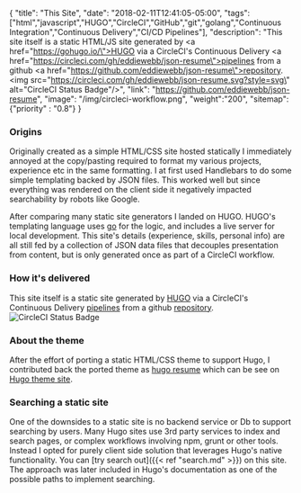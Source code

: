 {
"title": "This Site",
"date": "2018-02-11T12:41:05-05:00",
"tags": ["html","javascript","HUGO","CircleCI","GitHub","git","golang","Continuous Integration","Continuous Delivery","CI/CD Pipelines"],
"description": "This site itself is a static HTML/JS site generated by <a href=\"https://gohugo.io/\">HUGO</a> via a CircleCI's Continuous Delivery <a href=\"https://circleci.com/gh/eddiewebb/json-resume\">pipelines</a> from a github <a href=\"https://github.com/eddiewebb/json-resume\">repository</a>. <img src=\"https://circleci.com/gh/eddiewebb/json-resume.svg?style=svg\" alt=\"CircleCI Status Badge\"/>",
"link": "https://github.com/eddiewebb/json-resume",
"image": "/img/circleci-workflow.png",
"weight":"200",
"sitemap": {"priority" : "0.8"}
}

### Origins
Originally created as a simple HTML/CSS site hosted statically I immediately annoyed at the copy/pasting required to format my various projects, experience etc in the same formatting. I at first used Handlebars to do some simple templating backed by JSON files.  This worked well but since everything was rendered on the client side it negatively impacted searchability by robots like Google.

After comparing many static site generators I landed on HUGO. HUGO's templating language uses <a href="https://golang.org">go</a> for the logic, and includes a live server for local development. This site's details (experience, skills, personal info) are all still fed by a collection of JSON data files that decouples presentation from content, but is only generated once as part of a CircleCI workflow.

### How it's delivered
This site itself is a static site generated by <a href="https://gohugo.io/">HUGO</a> via a CircleCI's Continuous Delivery <a href="https://circleci.com/gh/eddiewebb/json-resume">pipelines</a> from a github <a href="https://github.com/eddiewebb/json-resume">repository</a>. <img src="https://circleci.com/gh/eddiewebb/json-resume.svg?style=svg" alt="CircleCI Status Badge"/>

### About the theme
After the effort of porting a static HTML/CSS theme to support Hugo, I contributed back the ported theme as [hugo resume](https://github.com/eddiewebb/hugo-resume) which can be see on [Hugo theme site](https://themes.gohugo.io/hugo-resume/).

### Searching a static site
One of the downsides to a static site is no backend service or Db to support searching by users.  Many Hugo sites use 3rd party services to index and search pages, or complex workflows involving npm, grunt or other tools.  Instead I opted for purely client side solution that leverages Hugo's native functionality.
You can [try search out]({{< ref "search.md" >}}) on this site.  The approach was later included in Hugo's documentation as one of the possible paths to implement searching. 
